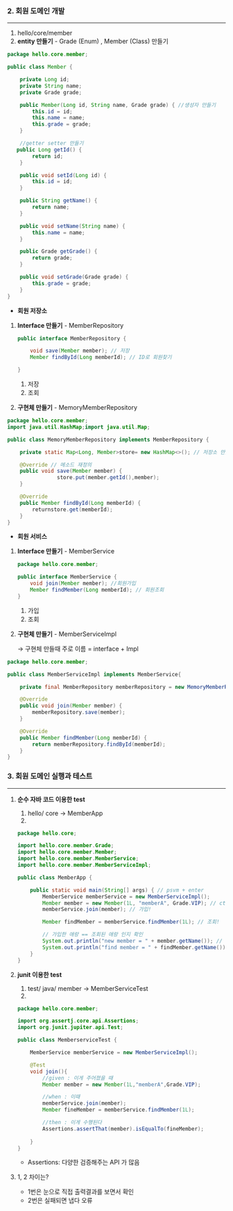 ### 2. 회원 도메인 개발

---

1. hello/core/member
2. **entity 만들기** - Grade (Enum) , Member (Class) 만들기

```java
package hello.core.member;

public class Member {

    private Long id;
    private String name;
    private Grade grade;

    public Member(Long id, String name, Grade grade) { //생성자 만들기
        this.id = id;
        this.name = name;
        this.grade = grade;
    }

    //getter setter 만들기
   public Long getId() {
        return id;
    }

    public void setId(Long id) {
        this.id = id;
    }

    public String getName() {
        return name;
    }

    public void setName(String name) {
        this.name = name;
    }

    public Grade getGrade() {
        return grade;
    }

    public void setGrade(Grade grade) {
        this.grade = grade;
    }
}

```   
- **회원 저장소**   
1. **Interface 만들기** - MemberRepository
    
    ```java
    public interface MemberRepository {
    
        void save(Member member); // 저장
        Member findById(Long memberId); // ID로 회원찾기
    
    }
    ```
    
    1. 저장
    2. 조회

 3. **구현체 만들기** - MemoryMemberRepository

```java
package hello.core.member;
import java.util.HashMap;import java.util.Map;

public class MemoryMemberRepository implements MemberRepository {

    private static Map<Long, Member>store= new HashMap<>(); // 저장소 만들기

    @Override // 메소드 재정의
    public void save(Member member) {
				store.put(member.getId(),member);
    }

    @Override
    public Member findById(Long memberId) {
        returnstore.get(memberId);
    }
}

```   
- **회원 서비스**   
1. **Interface 만들기** - MemberService
    
    ```java
    package hello.core.member;
    
    public interface MemberService {
        void join(Member member); //회원가입
        Member findMember(Long memberId); // 회원조회
    }
    
    ```
    
    1. 가입
    2. 조회
    
2. **구현체 만들기** - MemberServiceImpl

    → 구현체 만들때 주로 이름 = interface + Impl 

```java
package hello.core.member;

public class MemberServiceImpl implements MemberService{

    private final MemberRepository memberRepository = new MemoryMemberRepository();

    @Override
    public void join(Member member) {
        memberRepository.save(member);
    }

    @Override
    public Member findMember(Long memberId) {
        return memberRepository.findById(memberId);
    }
}

```

### 3. 회원 도메인 실행과 테스트

---

1. **순수 자바 코드 이용한 test**
    1. hello/ core → MemberApp
    2. 
    
    ```java
    package hello.core;
    
    import hello.core.member.Grade;
    import hello.core.member.Member;
    import hello.core.member.MemberService;
    import hello.core.member.MemberServiceImpl;
    
    public class MemberApp {
    
        public static void main(String[] args) { // psvm + enter
            MemberService memberService = new MemberServiceImpl();
            Member member = new Member(1L, "memberA", Grade.VIP); // ctrl + alt + v
            memberService.join(member); // 가입!
    
            Member findMember = memberService.findMember(1L); // 조회!
    
            // 가입한 애랑 == 조회된 애랑 인지 확인
            System.out.println("new member = " + member.getName()); // soutv + enter
            System.out.println("find member = " + findMember.getName());
        }
    }
    
    ```
    
2.  **junit 이용한 test**
    1. test/ java/ member → MemberServiceTest 
    2.  
    
    ```java
    package hello.core.member;
    
    import org.assertj.core.api.Assertions;
    import org.junit.jupiter.api.Test;
    
    public class MemberserviceTest {
    
        MemberService memberService = new MemberServiceImpl();
    
        @Test
        void join(){
            //given : 이게 주어졌을 때
            Member member = new Member(1L,"memberA",Grade.VIP);
    
            //when : 이때
            memberService.join(member);
            Member fineMember = memberService.findMember(1L);
    
            //then : 이게 수행된다
            Assertions.assertThat(member).isEqualTo(fineMember);
                
        }
    }
    
    ```
    
    - Assertions: 다양한 검증해주는 API 가 많음
    
3. 1, 2 차이는?
    - 1번은 눈으로 직접 출력결과를 보면서 확인
    - 2번은 실패되면 냅다 오류
